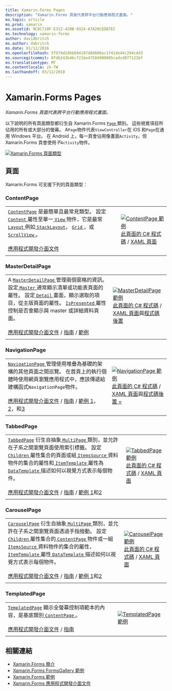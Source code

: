 ```yaml
---
title: Xamarin.Forms Pages
description: "Xamarin.Forms 頁面代表跨平台行動應用程式畫面。"
ms.topic: article
ms.prod: xamarin
ms.assetid: 9C8C710F-E312-420B-9324-A7A20CEDB7EC
ms.technology: xamarin-forms
author: davidbritch
ms.author: dabritch
ms.date: 01/12/2016
ms.openlocfilehash: 5f979d2dbb894107d8d606ec1f41de44c294cdd3
ms.sourcegitcommit: 0fdb243b46cf21be47584900805cadcd077121bf
ms.translationtype: MT
ms.contentlocale: zh-TW
ms.lasthandoff: 03/12/2018
---
```

# <a name="xamarinforms-pages"></a>Xamarin.Forms Pages

_Xamarin.Forms 頁面代表跨平台行動應用程式畫面。_

以下說明的所有頁面類型都衍生自 Xamarin.Forms [ `Page` ](https://developer.xamarin.com/api/type/Xamarin.Forms.Page/)類別。 這些視覺項目所佔用的所有或大部分的螢幕。 A`Page`物件代表`ViewController`在 iOS 和`Page`在通用 Windows 平台。 在 Android 上，每一頁會佔用像畫面`Activity`，但 Xamarin.Forms 頁會使用*不*`Activity`物件。

[ ![](pages-images/pages-sml.png "Xamarin.Forms 頁面類型")](pages-images/pages.png#lightbox "Xamarin.Forms 頁面類型")

## <a name="pages"></a>頁面

Xamarin.Forms 可支援下列的頁面類型：

<a name="contentPage" />

### <a name="contentpage"></a>ContentPage

|     |     | 
| --- | --- | 
| [`ContentPage`](https://developer.xamarin.com/api/type/Xamarin.Forms.ContentPage/) 是最簡單且最常見類型。 設定[ `Content` ](https://developer.xamarin.com/api/property/Xamarin.Forms.ContentPage.Content/)屬性至單一[ `View` ](views.md)物件，它是最常[ `Layout` ](layouts.md)例如[ `StackLayout`](layouts.md#stackLayout)， [ `Grid` ](layouts.md#grid)，或[ `ScrollView` ](layouts.md#scrollView)。<br /><br />[應用程式開發介面文件](https://developer.xamarin.com/api/type/Xamarin.Forms.ContentPage/) | [![ContentPage 範例](pages-images/ContentPage.png "ContentPage 範例")](pages-images/ContentPage-Large.png#lightbox "ContentPage 範例")<br />[此頁面的 C# 程式碼](https://github.com/xamarin/xamarin-forms-samples/blob/master/FormsGallery/FormsGallery/FormsGallery/CodeExamples/ContentPageDemoPage.cs) / [XAML 頁面](https://github.com/xamarin/xamarin-forms-samples/blob/master/FormsGallery/FormsGallery/FormsGallery/XamlExamples/ContentPageDemoPage.xaml) |
|     |     |

### <a name="masterdetailpage"></a>MasterDetailPage

|     |     | 
| --- | --- | 
| A [ `MasterDetailPage` ](https://developer.xamarin.com/api/type/Xamarin.Forms.MasterDetailPage/)管理兩個窗格的資訊。 設定[ `Master` ](https://developer.xamarin.com/api/property/Xamarin.Forms.MasterDetailPage.Master/)通常顯示清單或功能表頁面的屬性。 設定[ `Detail` ](https://developer.xamarin.com/api/property/Xamarin.Forms.MasterDetailPage.Detail/)畫面，顯示選取的項目，從主版頁面的屬性。 [ `IsPresented` ](https://developer.xamarin.com/api/property/Xamarin.Forms.MasterDetailPage.IsPresented/)屬性控制是否會顯示與 master 或詳細資料頁面。<br /><br />[應用程式開發介面文件](https://developer.xamarin.com/api/type/Xamarin.Forms.MasterDetailPage/) / [指南](~/xamarin-forms/app-fundamentals/navigation/master-detail-page.md) / [範例](https://developer.xamarin.com/samples/xamarin-forms/Navigation/MasterDetailPage/) | [![MasterDetailPage 範例](pages-images/MasterDetailPage.png "MasterDetailPage 範例")](pages-images/MasterDetailPage-Large.png#lightbox "MasterDetailPage 範例")<br />[此頁面的 C# 程式碼](https://github.com/xamarin/xamarin-forms-samples/blob/master/FormsGallery/FormsGallery/FormsGallery/CodeExamples/MasterDetailPageDemoPage.cs) / [XAML 頁面](https://github.com/xamarin/xamarin-forms-samples/blob/master/FormsGallery/FormsGallery/FormsGallery/XamlExamples/MasterDetailPageDemoPage.xaml)與[程式碼後置](https://github.com/xamarin/xamarin-forms-samples/blob/master/FormsGallery/FormsGallery/FormsGallery/XamlExamples/MasterDetailPageDemoPage.xaml.cs) |
|     |     |

### <a name="navigationpage"></a>NavigationPage

|     |     | 
| --- | --- | 
| [ `NavigationPage` ](https://developer.xamarin.com/api/type/Xamarin.Forms.NavigationPage/)管理使用堆疊為基礎的架構的其他頁面之間巡覽。 在首頁上的執行個體時使用網頁瀏覽應用程式中，應該傳遞給建構函式`NavigationPage`物件。<br /><br />[應用程式開發介面文件](https://developer.xamarin.com/api/type/Xamarin.Forms.NavigationPage/) / [指南](~/xamarin-forms/app-fundamentals/navigation/hierarchical.md) / [範例 1](https://developer.xamarin.com/samples/xamarin-forms/Navigation/Hierarchical/)， [2](https://developer.xamarin.com/samples/xamarin-forms/Navigation/PassingData/)，和[3](https://developer.xamarin.com/samples/xamarin-forms/Navigation/LoginFlow/)  | [![NavigationPage 範例](pages-images/NavigationPage.png "NavigationPage 範例")](pages-images/NavigationPage-Large.png#lightbox "NavigationPage 範例")<br />[此頁面的 C# 程式碼](https://github.com/xamarin/xamarin-forms-samples/blob/master/FormsGallery/FormsGallery/FormsGallery/CodeExamples/NavigationPageDemoPage.cs) / [XAML 頁面](https://github.com/xamarin/xamarin-forms-samples/blob/master/FormsGallery/FormsGallery/FormsGallery/XamlExamples/NavigationPageDemoPage.xaml)與[程式碼後置 =](https://github.com/xamarin/xamarin-forms-samples/blob/master/FormsGallery/FormsGallery/FormsGallery/XamlExamples/NavigationPageDemoPage.xaml.cs) |
|     |     |

### <a name="tabbedpage"></a>TabbedPage

|     |     | 
| --- | --- | 
| [`TabbedPage`](https://developer.xamarin.com/api/type/Xamarin.Forms.TabbedPage/) 衍生自抽象[ `MultiPage` ](https://developer.xamarin.com/api/type/Xamarin.Forms.MultiPage%3CT%3E/)類別，並允許在子系之間瀏覽頁面使用索引標籤。 設定[ `Children` ](https://developer.xamarin.com/api/property/Xamarin.Forms.MultiPage%3CT%3E.Children/)屬性集合的頁面或組[ `ItemsSource` ](https://developer.xamarin.com/api/property/Xamarin.Forms.MultiPage%3CT%3E.ItemsSource/)資料物件的集合的屬性和[ `ItemTemplate` ](https://developer.xamarin.com/api/property/Xamarin.Forms.MultiPage%3CT%3E.ItemTemplate/)屬性為[ `DataTemplate` ](https://developer.xamarin.com/api/type/Xamarin.Forms.DataTemplate/)描述如何以視覺方式表示每個物件。<br /><br />[應用程式開發介面文件](https://developer.xamarin.com/api/type/Xamarin.Forms.TabbedPage/) / [指南](~/xamarin-forms/app-fundamentals/navigation/tabbed-page.md) / [範例 1](https://developer.xamarin.com/samples/xamarin-forms/Navigation/TabbedPage/)和[2](https://developer.xamarin.com/samples/xamarin-forms/Navigation/TabbedPageWithNavigationPage) | [![TabbedPage 範例](pages-images/TabbedPage.png "TabbedPage 範例")](pages-images/TabbedPage-Large.png#lightbox "TabbedPage 範例")<br />[此頁面的 C# 程式碼](https://github.com/xamarin/xamarin-forms-samples/blob/master/FormsGallery/FormsGallery/FormsGallery/CodeExamples/TabbedPageDemoPage.cs) / [XAML 頁面](https://github.com/xamarin/xamarin-forms-samples/blob/master/FormsGallery/FormsGallery/FormsGallery/XamlExamples/TabbedPageDemoPage.xaml) |
|     |     |

### <a name="carouselpage"></a>CarouselPage

|     |     | 
| --- | --- | 
| [`CarouselPage`](https://developer.xamarin.com/api/type/Xamarin.Forms.CarouselPage/) 衍生自抽象[ `MultiPage` ](https://developer.xamarin.com/api/type/Xamarin.Forms.MultiPage%3CT%3E/)類別，並允許在子系之間瀏覽頁面透過手指撥動。 設定[ `Children` ](https://developer.xamarin.com/api/property/Xamarin.Forms.MultiPage%3CT%3E.Children/)屬性集合的[ `ContentPage` ](#contentPage)物件或一組[ `ItemsSource` ](https://developer.xamarin.com/api/property/Xamarin.Forms.MultiPage%3CT%3E.ItemsSource/)資料物件的集合的屬性，[ `ItemTemplate` ](https://developer.xamarin.com/api/property/Xamarin.Forms.MultiPage%3CT%3E.ItemTemplate/)屬性[ `DataTemplate` ](https://developer.xamarin.com/api/type/Xamarin.Forms.DataTemplate/)描述如何以視覺方式表示每個物件。<br /><br />[應用程式開發介面文件](https://developer.xamarin.com/api/type/Xamarin.Forms.CarouselPage/) / [指南](~/xamarin-forms/app-fundamentals/navigation/carousel-page.md) / [範例 1](https://developer.xamarin.com/samples/xamarin-forms/Navigation/CarouselPage/)和[2](https://developer.xamarin.com/samples/xamarin-forms/Navigation/CarouselPageTemplate/) | [![CarouselPage 範例](pages-images/CarouselPage.png "CarouselPage 範例")](pages-images/CarouselPage-Large.png#lightbox "CarouselPage 範例")<br />[此頁面的 C# 程式碼](https://github.com/xamarin/xamarin-forms-samples/blob/master/FormsGallery/FormsGallery/FormsGallery/CodeExamples/CarouselPageDemoPage.cs) / [XAML 頁面](https://github.com/xamarin/xamarin-forms-samples/blob/master/FormsGallery/FormsGallery/FormsGallery/XamlExamples/CarouselPageDemoPage.xaml) |
|     |     |

### <a name="templatedpage"></a>TemplatedPage

|     |     | 
| --- | --- | 
| [`TemplatedPage`](https://developer.xamarin.com/api/type/Xamarin.Forms.TemplatedPage/) 顯示全螢幕控制項範本的內容，是基底類別[ `ContentPage` ](#contentPage)。<br /><br />[應用程式開發介面文件](https://developer.xamarin.com/api/type/Xamarin.Forms.TemplatedPage/) / [指南](~/xamarin-forms/app-fundamentals/templates/control-templates/index.md) | [![TemplatedPage 範例](pages-images/TemplatedPage.png "TemplatedPage 範例")](pages-images/TemplatedPage.png "TemplatedPage 範例") |
|     |     |

## <a name="related-links"></a>相關連結

- [Xamarin.Forms 簡介](~/xamarin-forms/get-started/introduction-to-xamarin-forms.md)
- [Xamarin.Forms FormsGallery 範例](https://developer.xamarin.com/samples/FormsGallery/)
- [Xamarin.Forms 範例](https://developer.xamarin.com/samples/xamarin-forms/all/)
- [Xamarin.Forms 應用程式開發介面文件](https://developer.xamarin.com/api/root/Xamarin.Forms/)
